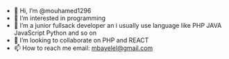 - 👋 Hi, I’m @mouhamed1296
- 👀 I’m interested in programming 
- 🌱 I’m a junior fullsack developer an i usually use language like PHP JAVA JavaScript Python and so on
- 💞️ I’m looking to collaborate on PHP and REACT
- 📫 How to reach me email: mbayelel@gmail.com

<!---
mouhamed1296/mouhamed1296 is a ✨ special ✨ repository because its `README.md` (this file) appears on your GitHub profile.
You can click the Preview link to take a look at your changes.
--->
